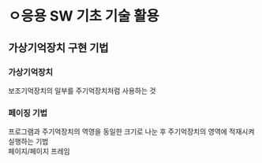# ㅇ응용 SW 기초 기술 활용
## 가상기억장치 구현 기법
### 가상기억장치
보조기억장치의 일부를 주기억장치처럼 사용하는 것
### 페이징 기법
프로그램과 주기억장치의 역영을 동일한 크기로 나눈 후 주기억장치의 영역에 적재시켜 실행하는 기법  
페이지/페이지 프레임           
